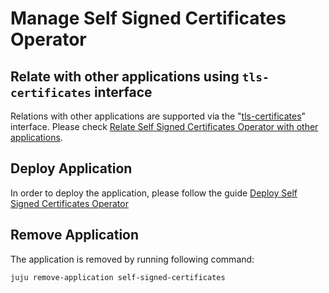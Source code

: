# Manage Self Signed Certificates Operator

## Relate with other applications using `tls-certificates` interface

Relations with other applications are supported via the "[tls-certificates](hhttps://charmhub.io/self-signed-certificates/integrations)" interface. Please check [Relate Self Signed Certificates Operator with other applications](/t/self-signed-x-509-certificates-explanations-interface-endpoints/11593?channel=edge).

## Deploy Application

In order to deploy the application, please follow the guide [Deploy Self Signed Certificates Operator](/t/self-signed-x-509-certificates-tutorial-deploy/11596?channel=edge)

## Remove Application

The application is removed by running following command:
```shell
juju remove-application self-signed-certificates
```